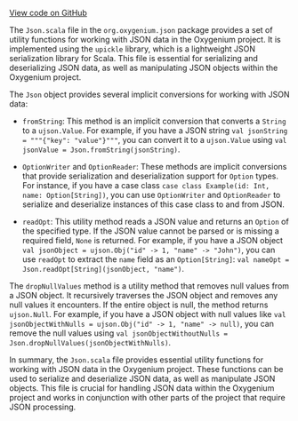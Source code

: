 [View code on GitHub](https://github.com/oxygenium/oxygenium/.autodoc/docs/json/json/src/main/scala/org/oxygenium/json)

The `Json.scala` file in the `org.oxygenium.json` package provides a set of utility functions for working with JSON data in the Oxygenium project. It is implemented using the `upickle` library, which is a lightweight JSON serialization library for Scala. This file is essential for serializing and deserializing JSON data, as well as manipulating JSON objects within the Oxygenium project.

The `Json` object provides several implicit conversions for working with JSON data:

- `fromString`: This method is an implicit conversion that converts a `String` to a `ujson.Value`. For example, if you have a JSON string `val jsonString = """{"key": "value"}"""`, you can convert it to a `ujson.Value` using `val jsonValue = Json.fromString(jsonString)`.

- `OptionWriter` and `OptionReader`: These methods are implicit conversions that provide serialization and deserialization support for `Option` types. For instance, if you have a case class `case class Example(id: Int, name: Option[String])`, you can use `OptionWriter` and `OptionReader` to serialize and deserialize instances of this case class to and from JSON.

- `readOpt`: This utility method reads a JSON value and returns an `Option` of the specified type. If the JSON value cannot be parsed or is missing a required field, `None` is returned. For example, if you have a JSON object `val jsonObject = ujson.Obj("id" -> 1, "name" -> "John")`, you can use `readOpt` to extract the `name` field as an `Option[String]`: `val nameOpt = Json.readOpt[String](jsonObject, "name")`.

The `dropNullValues` method is a utility method that removes null values from a JSON object. It recursively traverses the JSON object and removes any null values it encounters. If the entire object is null, the method returns `ujson.Null`. For example, if you have a JSON object with null values like `val jsonObjectWithNulls = ujson.Obj("id" -> 1, "name" -> null)`, you can remove the null values using `val jsonObjectWithoutNulls = Json.dropNullValues(jsonObjectWithNulls)`.

In summary, the `Json.scala` file provides essential utility functions for working with JSON data in the Oxygenium project. These functions can be used to serialize and deserialize JSON data, as well as manipulate JSON objects. This file is crucial for handling JSON data within the Oxygenium project and works in conjunction with other parts of the project that require JSON processing.

